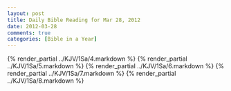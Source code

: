```yaml
---
layout: post
title: Daily Bible Reading for Mar 28, 2012
date: 2012-03-28
comments: true
categories: [Bible in a Year]
---
```

{% render_partial ../KJV/1Sa/4.markdown %}
{% render_partial ../KJV/1Sa/5.markdown %}
{% render_partial ../KJV/1Sa/6.markdown %}
{% render_partial ../KJV/1Sa/7.markdown %}
{% render_partial ../KJV/1Sa/8.markdown %}

